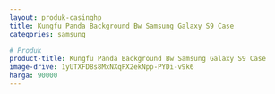 ```yaml
---
layout: produk-casinghp
title: Kungfu Panda Background Bw Samsung Galaxy S9 Case
categories: samsung

# Produk
product-title: Kungfu Panda Background Bw Samsung Galaxy S9 Case
image-drive: 1yUTXFD8s8MxNXqPX2ekNpp-PYDi-v9k6
harga: 90000
---
```

